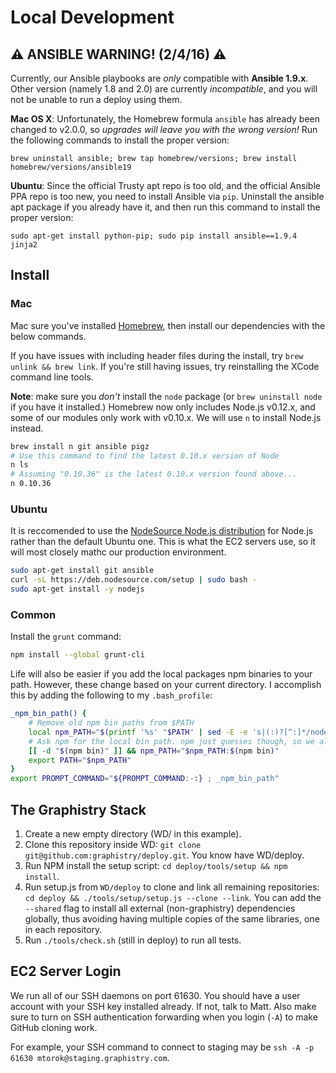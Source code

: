 # Local Development

## :warning: ANSIBLE WARNING! (2/4/16) :warning:

Currently, our Ansible playbooks are *only* compatible with **Ansible 1.9.x**. Other version (namely 1.8 and 2.0) are currently *incompatible*, and you will not be unable to run a deploy using them.

**Mac OS X**: Unfortunately, the Homebrew formula `ansible` has already been changed to v2.0.0, so *upgrades will leave you with the wrong version!* Run the following commands to install the proper version:

    brew uninstall ansible; brew tap homebrew/versions; brew install homebrew/versions/ansible19

 **Ubuntu**: Since the official Trusty apt repo is too old, and the official Ansible PPA repo is too new, you need to install Ansible via `pip`. Uninstall the ansible apt package if you already have it, and then run this command to install the proper version:

    sudo apt-get install python-pip; sudo pip install ansible==1.9.4 jinja2


## Install

### Mac

Mac sure you've installed [Homebrew](https://github.com/Homebrew/homebrew), then install our dependencies with the below commands.

If you have issues with including header files during the install, try `brew unlink && brew link`. If you're still having issues, try reinstalling the XCode command line tools.

**Note**: make sure you *don't* install the `node` package (or `brew uninstall node` if you have it installed.) Homebrew now only includes Node.js v0.12.x, and some of our modules only work with v0.10.x. We will use `n` to install Node.js instead.

```bash
brew install n git ansible pigz
# Use this command to find the latest 0.10.x version of Node
n ls
# Assuming "0.10.36" is the latest 0.10.x version found above...
n 0.10.36
```


### Ubuntu

It is reccomended to use the [NodeSource Node.js distribution](https://github.com/nodesource/distributions) for Node.js rather than the default Ubuntu one. This is what the EC2 servers use, so it will most closely mathc our production environment.

```bash
sudo apt-get install git ansible
curl -sL https://deb.nodesource.com/setup | sudo bash -
sudo apt-get install -y nodejs
```

### Common

Install the `grunt` command:

```bash
npm install --global grunt-cli
```

Life will also be easier if you add the local packages npm binaries to your path. However, these change based on your current directory. I accomplish this by adding the following to my `.bash_profile`:

```bash
_npm_bin_path() {
    # Remove old npm bin paths from $PATH
    local npm_PATH="$(printf '%s' "$PATH" | sed -E -e 's|(:)?[^:]*/node_modules/\.bin||g')"
    # Ask npm for the local bin path. npm just guesses though, so we also verify it exists before adding it to $PATH
    [[ -d "$(npm bin)" ]] && npm_PATH="$npm_PATH:$(npm bin)"
    export PATH="$npm_PATH"
}
export PROMPT_COMMAND="${PROMPT_COMMAND:-:} ; _npm_bin_path"
```


## The Graphistry Stack

1. Create a new empty directory (WD/ in this example).
2. Clone this repository inside WD: `git clone git@github.com:graphistry/deploy.git`. You know have WD/deploy.
3. Run NPM install the setup script: `cd deploy/tools/setup && npm install`.
4. Run setup.js from `WD/deploy` to clone and link all remaining repositories: `cd deploy && ./tools/setup/setup.js --clone --link`. You can add the `--shared` flag to install all external (non-graphistry) dependencies globally, thus avoiding having multiple copies of the same libraries, one in each repository.
5. Run `./tools/check.sh` (still in deploy) to run all tests.


## EC2 Server Login

We run all of our SSH daemons on port 61630. You should have a user account with your SSH key installed already. If not, talk to Matt. Also make sure to turn on SSH authentication forwarding when you login (`-A`) to make GitHub cloning work.

For example, your SSH command to connect to staging may be `ssh -A -p 61630 mtorok@staging.graphistry.com`.
